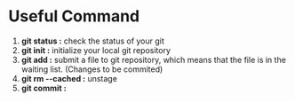 # Useful Command
1. __git status :__ check the status of your git
2. __git init :__ initialize your local git repository
3. __git add :__ submit a file to git repository, which means that the file is in the waiting list. (Changes to be commited)
4. __git rm --cached :__ unstage
5. __git commit :__ 
